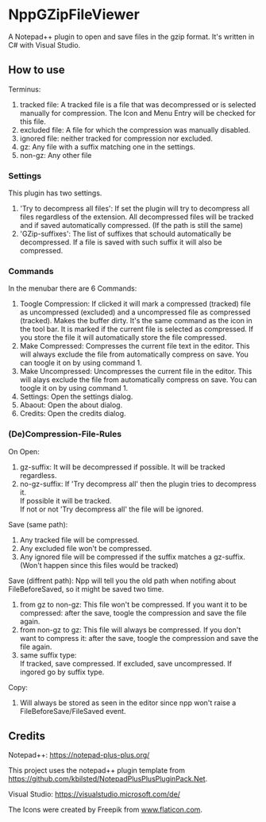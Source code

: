 # NppGZipFileViewer
A Notepad++ plugin to open and save files in the gzip format.
It's written in C# with Visual Studio.

## How to use

Terminus:
1. tracked file: A tracked file is a file that was decompressed or is selected manually for compression. The Icon and Menu Entry will be checked for this file.
2. excluded file: A file for which the compression was manually disabled.
3. ignored file: neither tracked for compression nor excluded.
4. gz: Any file with a suffix matching one in the settings.
5. non-gz: Any other file

### Settings
This plugin has two settings.
1. 'Try to decompress all files': If set the plugin will try to decompress all files regardless of the extension. All decompressed files will be tracked and if saved automatically compressed. (If the path is still the same)
2. 'GZip-suffixes': The list of suffixes that schould automatically be decompressed. If a file is saved with such suffix it will also be compressed.

### Commands
In the menubar there are 6 Commands:
1. Toogle Compression: If clicked it will mark a compressed (tracked) file as uncompressed (excluded) and a uncompressed file as compressed (tracked). Makes the buffer dirty. It's the same command as the icon in the tool bar. It is marked if the current file is selected as compressed. If you store the file it will automatically store the file compressed.
2. Make Compressed: Compresses the current file text in the editor. This will always exclude the file from automatically compress on save. You can toogle it on by using command 1.
3. Make Uncompressed: Uncompresses the current file in the editor. This will alays exclude the file from automatically compress on save. You can toogle it on by using command 1.
4. Settings: Open the settings dialog.
5. Abaout: Open the about dialog.
6. Credits: Open the credits dialog.

### (De)Compression-File-Rules
On Open:
1. gz-suffix: It will be decompressed if possible. It will be tracked regardless.
2. no-gz-suffix: If 'Try decompress all' then the plugin tries to decompress it. <br/>If possible it will be tracked. <br/>If not or not 'Try decompress all' the file will be ignored.

Save (same path):
1. Any tracked file will be compressed.
2. Any excluded file won't be compressed.
3. Any ignored file will be compressed if the suffix matches a gz-suffix. (Won't happen since this files would be tracked)

Save (diffrent path):
Npp will tell you the old path when notifing about FileBeforeSaved, so it might be saved two time.
1. from gz to non-gz: This file won't be compressed. If you want it to be compressed: after the save, toogle the compression and save the file again.
2. from non-gz to gz: This file will always be compressed. If you don't want to compress it: after the save, toogle the compression and save the file again.
3. same suffix type:<br/>
   If tracked, save compressed.
   If excluded, save uncompressed.
   If ingored go by suffix type.
   
Copy:
1. Will always be stored as seen in the editor since npp won't raise a FileBeforeSave/FileSaved event.

## Credits
Notepad++: https://notepad-plus-plus.org/

This project uses the notepad++ plugin template from https://github.com/kbilsted/NotepadPlusPlusPluginPack.Net.

Visual Studio: https://visualstudio.microsoft.com/de/

The Icons were created by Freepik from www.flaticon.com.

